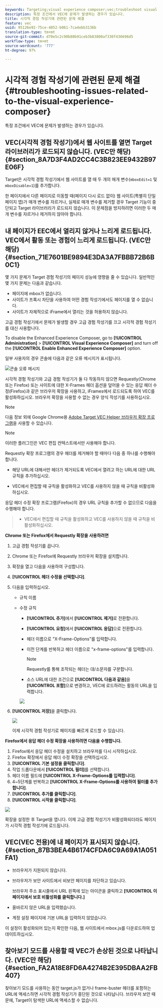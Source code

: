 ```yaml
---
keywords: Targeting;visual experience composer;vec;troubleshoot visual experience composer;troubleshooting;tls;tls 1.2
description: 특정 조건에서 VEC에 문제가 발생하는 경우가 있습니다.
title: 시각적 경험 작성기에 관련된 문제 해결
feature: vec
uuid: 95126e92-75ce-4052-b061-7ca4ebb3136b
translation-type: tm+mt
source-git-commit: d70e5c2c90b80b91ceb3b83800af330f436696d5
workflow-type: tm+mt
source-wordcount: '777'
ht-degree: 97%

---
```



# 시각적 경험 작성기에 관련된 문제 해결{#troubleshooting-issues-related-to-the-visual-experience-composer}

특정 조건에서 VEC에 문제가 발생하는 경우가 있습니다.

## VEC(시각적 경험 작성기)에서 웹 사이트를 열면 Target 라이브러리가 로드되지 않습니다. (VEC만 해당) {#section_8A7D3F4AD2CC4C3B823EE9432B97E06F}

Target은 시각적 경험 작성기에서 웹 사이트를 열 때 두 개의 매개 변수(`mboxEdit=1` 및 `mboxDisable=1`)를 추가합니다.

한 페이지에서 다른 페이지로 이동할 때(페이지 다시 로드 없이) 웹 사이트(특별히 단일 페이지 앱)가 매개 변수를 자르거나, 실제로 매개 변수를 제거할 경우 Target 기능이 중단되고 Target 라이브러리가 로드되지 않습니다.
이 문제점을 방지하려면 이러한 두 매개 변수를 자르거나 제거하지 않아야 합니다.

## 내 페이지가 EEC에서 열리지 않거나 느리게 로드됩니다. VEC에서 활동 또는 경험이 느리게 로드됩니다. (VEC만 해당) {#section_71E7601BE9894E3DA3A7FBBB72B6B0C1}

몇 가지 문제가 Target 경험 작성기의 페이지 성능에 영향을 줄 수 있습니다. 일반적인 몇 가지 문제는 다음과 같습니다.

* 페이지에 mbox가 없습니다.
* 사이트가 프록시 차단을 사용하여 어떤 경험 작성기에서도 페이지를 열 수 없습니다.
* 사이트가 자체적으로 iFrame에서 열리는 것을 허용하지 않습니다.

고급 경험 작성기에서 문제가 발생할 경우 고급 경험 작성기를 끄고 시각적 경험 작성기를 대신 사용합니다.

To disable the Enhanced Experience Composer, go to **[!UICONTROL Administration]** > **[!UICONTROL Visual Experience Composer]** and turn off the **[!UICONTROL Enable Enhanced Experience Composer]** option.

일부 사용자의 경우 콘솔에 다음과 같은 오류 메시지가 표시됩니다.

![콘솔 오류 메시지](/help/c-experiences/c-visual-experience-composer/r-troubleshoot-composer/assets/console_error_message.jpg)

시각적 경험 작성기와 고급 경험 작성기가 둘 다 작동하지 않으면 Requestly(Chrome 또는 Firefox) 또는 사이트에 대한 X-Frames 헤더 옵션을 덮어쓸 수 있는 응답 헤더 수정(Firefox)과 같은 브라우저 확장을 사용하고, iFrames에서 로드되도록 하여 VEC를 활성화하십시오. 브라우저 확장을 사용할 수 없는 경우 양식 작성기를 사용하십시오.

>[!NOTE]
>
>다음 정보 외에 Google Chrome용 [Adobe Target VEC Helper 브라우저 확장 프로그램](/help/c-experiences/c-visual-experience-composer/r-troubleshoot-composer/vec-helper-browser-extension.md)을 사용할 수 있습니다.


>[!NOTE]
>
>이러한 플러그인은 VEC 편집 컨텍스트에서만 사용해야 합니다.
>
>Requestly 확장 프로그램의 경우 헤더를 제거해야 할 때마다 다음 중 하나를 수행해야 합니다.
>
>* 해당 URL에 대해서만 헤더가 제거되도록 VEC에서 열려고 하는 URL에 대한 URL 규칙을 추가하십시오.
   >
   >
* VEC에서 편집할 때 규칙을 활성화하고 VEC를 사용하지 않을 때 규칙을 비활성화하십시오.
>
>
응답 헤더 수정 확장 프로그램(Firefox)의 경우 URL 규칙을 추가할 수 없으므로 다음을 수행해야 합니다.
>
>* VEC에서 편집할 때 규칙을 활성화하고 VEC를 사용하지 않을 때 규칙을 비활성화하십시오.


**Chrome 또는 Firefox에서 Requestly 확장을 사용하려면**

1. 고급 경험 작성기를 끕니다.
1. Chrome 또는 Firefox에 Requestly 브라우저 확장을 설치합니다.
1. 확장을 열고 다음을 사용하여 구성합니다.
1. **[!UICONTROL 헤더 수정을 선택합니다]**.
1. 다음을 입력하십시오.

   * 규칙 이름
   * 수정 규칙

      * **[!UICONTROL 추가]**&#x200B;에서 **[!UICONTROL 제거]**&#x200B;로 전환합니다.
      * **[!UICONTROL 요청]**&#x200B;에서 **[!UICONTROL 응답]**&#x200B;으로 전환합니다.
      * 헤더 이름으로 &quot;X-Frame-Options&quot;를 입력합니다.
      * 이전 단계를 반복하고 헤더 이름으로 &quot;x-frame-options&quot;를 입력합니다.

         >[!NOTE]
         >
         >Requestly를 통해 조작되는 헤더는 대/소문자를 구분합니다.

      * 소스 URL에 대한 조건으로 **[!UICONTROL 다음과 같음]**&#x200B;을 **[!UICONTROL 포함]**&#x200B;으로 변경하고, VEC에 로드하려는 활동의 URL을 입력합니다.

      ![](assets/chrome_extension.png)


1. **[!UICONTROL 저장]**&#x200B;을 클릭합니다.

   ![](assets/requestly.png)

   이제 시각적 경험 작성기로 페이지를 빠르게 로드할 수 있습니다.

**Firefox에서 응답 헤더 수정 확장을 사용하려면 다음을 수행합니다.**

1. Firefox에서 응답 헤더 수정을 설치하고 브라우저를 다시 시작하십시오.
1. Firefox 확장에서 응답 헤더 수정 확장을 선택하십시오.
1. **[!UICONTROL 기본 설정을 클릭합니다]**.
1. 작업 드롭다운에서 **[!UICONTROL 필터]**&#x200B;를 선택합니다.
1. 헤더 이름 필드에 **[!UICONTROL X-Frame-Options를 입력합니다]**.
1. 4~5단계를 반복하고 **[!UICONTROL X-Frame-Options를 사용하여 필터를 추가합니다]**.
1. **[!UICONTROL 추가를 클릭합니다]**.
1. **[!UICONTROL 시작을 클릭합니다]**.

![](assets/firefox_extension.png)

확장을 설정한 후 Target을 엽니다. 이제 고급 경험 작성기가 비활성화되더라도 페이지가 시각적 경험 작성기에 로드됩니다.

## VEC(VEC 전용)에 내 페이지가 표시되지 않습니다. {#section_87B3BEA4B6174CFDA6C9A69A1A051FA1}

* 브라우저가 지원되지 않습니다.
* 브라우저가 보안 사이트에서 비보안 페이지를 차단하고 있습니다.

   브라우저 주소 표시줄에서 URL 왼쪽에 있는 아이콘을 클릭하고 **[!UICONTROL 이 페이지에서 보호 비활성화를 클릭합니다.]**
* 올바르지 않은 URL을 입력했습니다.
* 계정 설정 페이지에 기본 URL을 입력하지 않았습니다.

이 설정이 활성화되어 있는지 확인한 다음, 웹 사이트에서 mbox.js를 다운로드하여 업데이트하십시오.

## 찾아보기 모드를 사용할 때 VEC가 손상된 것으로 나타납니다. (VEC만 해당) {#section_FA2A18E8FD6A4274B2E395DBAA2FB407}

찾아보기 모드를 사용하는 동안 target.js가 없거나 frame-buster 헤더를 포함하는 URL에 액세스하면 시각적 경험 작성기가 중단된 것으로 나타납니다. 브라우저 보안 때문에, Target이 탐색한 URL에 액세스할 수 없습니다.
